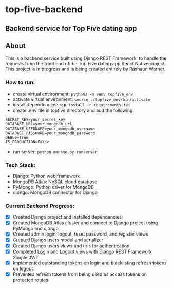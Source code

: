 # top-five-backend

## Backend service for Top Five dating app

## About
This is a backend service built using Django REST Framework, to handle the requests from the front end of the Top Five dating app React Native project. This project is in progress and is being created entirely by Rashaun Warner. 

### How to run:

- create virtual environment: `python3 -m venv topfive_env`
- activate virtual environment: `source ./topfive_env/bin/activate`
- install dependencies: `pip install -r requirements.txt`
- create .env file in topfive directory and add the following:
```
SECRET_KEY=your_secret_key
DATABASE_URL=your_mongodb_url
DATABASE_USERNAME=your_mongodb_username
DATABASE_PASSWORD=your_mongodb_password
DEBUG=True
IS_PRODUCTION=False
```
- run server: `python manage.py runserver`

### Tech Stack:

- Django: Python web framework
- MongoDB Atlas: NoSQL cloud database
- PyMongo: Python driver for MongoDB
- djongo: MongoDB connector for Django


### Current Backend Progress:
- [x] Created Django project and installed dependencies
- [x] Created MongoDB Atlas cluster and connect to Django project using PyMongo and djongo
- [x] Created admin login, logout, reset password, and register views
- [x] Created Django users model and serializer
- [x] Created Django users views and urls for authentication
- [x] Completed Login and Logout views with Django REST Framework Simple JWT 
- [x] Implemented outstanding tokens on login and blacklisting refresh tokens on logout.
- [x] Prevented refresh tokens from  being used as access tokens on protected routes
